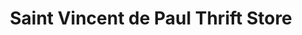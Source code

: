 ---
title: "Saint Vincent de Paul Thrift Store"
url: /jasper/saint-vincent-de-paul-thrift-store/
shop: charity
---